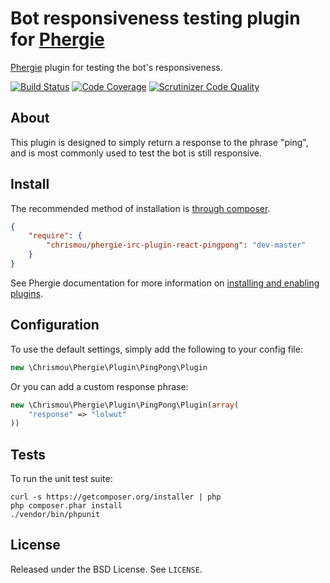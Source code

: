# Bot responsiveness testing plugin for [Phergie](http://github.com/phergie/phergie-irc-bot-react/)

[Phergie](http://github.com/phergie/phergie-irc-bot-react/) plugin for testing the bot's responsiveness.

[![Build Status](https://scrutinizer-ci.com/g/chrismou/phergie-irc-plugin-react-pingpong/badges/build.png?b=master)](https://scrutinizer-ci.com/g/chrismou/phergie-irc-plugin-react-pingpong/build-status/master)
[![Code Coverage](https://scrutinizer-ci.com/g/chrismou/phergie-irc-plugin-react-pingpong/badges/coverage.png?b=master)](https://scrutinizer-ci.com/g/chrismou/phergie-irc-plugin-react-pingpong/?branch=master)
[![Scrutinizer Code Quality](https://scrutinizer-ci.com/g/chrismou/phergie-irc-plugin-react-pingpong/badges/quality-score.png?b=master)](https://scrutinizer-ci.com/g/chrismou/phergie-irc-plugin-react-pingpong/?branch=master)

## About

This plugin is designed to simply return a response to the phrase "ping", and is most commonly used to test the bot is still
responsive.

## Install

The recommended method of installation is [through composer](http://getcomposer.org).

```JSON
{
    "require": {
        "chrismou/phergie-irc-plugin-react-pingpong": "dev-master"
    }
}
```

See Phergie documentation for more information on
[installing and enabling plugins](https://github.com/phergie/phergie-irc-bot-react/wiki/Usage#plugins).

## Configuration

To use the default settings, simply add the following to your config file:

```php
new \Chrismou\Phergie\Plugin\PingPong\Plugin
```

Or you can add a custom response phrase:

```php
new \Chrismou\Phergie\Plugin\PingPong\Plugin(array(
    "response" => "lolwut"
))
```

## Tests

To run the unit test suite:

```
curl -s https://getcomposer.org/installer | php
php composer.phar install
./vendor/bin/phpunit
```

## License

Released under the BSD License. See `LICENSE`.
